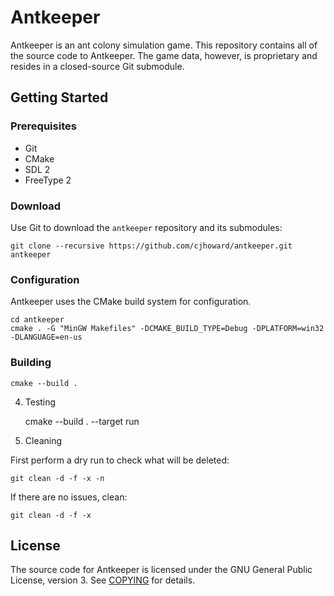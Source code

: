 # Antkeeper

Antkeeper is an ant colony simulation game. This repository contains all of the source code to Antkeeper. The game data, however, is proprietary and resides in a closed-source Git submodule.

## Getting Started

### Prerequisites

* Git
* CMake
* SDL 2
* FreeType 2

### Download

Use Git to download the `antkeeper` repository and its submodules:

	git clone --recursive https://github.com/cjhoward/antkeeper.git antkeeper

### Configuration

Antkeeper uses the CMake build system for configuration.

	cd antkeeper
	cmake . -G "MinGW Makefiles" -DCMAKE_BUILD_TYPE=Debug -DPLATFORM=win32 -DLANGUAGE=en-us

### Building

	cmake --build .

4. Testing

	cmake --build . --target run

5. Cleaning

First perform a dry run to check what will be deleted:

	git clean -d -f -x -n
	
If there are no issues, clean:

	git clean -d -f -x

## License

The source code for Antkeeper is licensed under the GNU General Public License, version 3. See [COPYING](./COPYING) for details.
